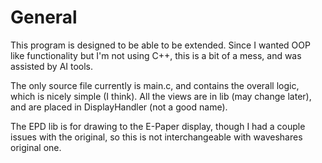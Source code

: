 # General
This program is designed to be able to be extended. Since I wanted OOP like functionality but I'm not using C++, this is a bit of a mess, and was assisted by AI tools.

The only source file currently is main.c, and contains the overall logic, which is nicely simple (I think).
All the views are in lib (may change later), and are placed in DisplayHandler (not a good name).

The EPD lib is for drawing to the E-Paper display, though I had a couple issues with the original, so this is not interchangeable with waveshares original one.